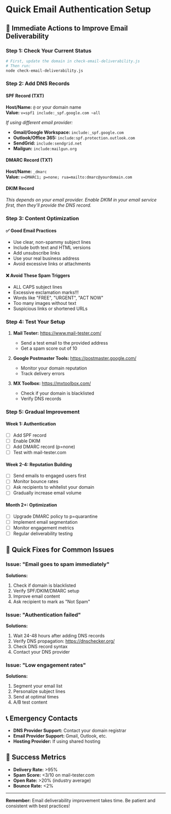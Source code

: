 # Quick Email Authentication Setup

## 🚀 Immediate Actions to Improve Email Deliverability

### Step 1: Check Your Current Status
```bash
# First, update the domain in check-email-deliverability.js
# Then run:
node check-email-deliverability.js
```

### Step 2: Add DNS Records

#### SPF Record (TXT)
**Host/Name:** `@` or your domain name  
**Value:** `v=spf1 include:_spf.google.com ~all`

*If using different email provider:*
- **Gmail/Google Workspace:** `include:_spf.google.com`
- **Outlook/Office 365:** `include:spf.protection.outlook.com`
- **SendGrid:** `include:sendgrid.net`
- **Mailgun:** `include:mailgun.org`

#### DMARC Record (TXT)
**Host/Name:** `_dmarc`  
**Value:** `v=DMARC1; p=none; rua=mailto:dmarc@yourdomain.com`

#### DKIM Record
*This depends on your email provider. Enable DKIM in your email service first, then they'll provide the DNS record.*

### Step 3: Content Optimization

#### ✅ Good Email Practices
- Use clear, non-spammy subject lines
- Include both text and HTML versions
- Add unsubscribe links
- Use your real business address
- Avoid excessive links or attachments

#### ❌ Avoid These Spam Triggers
- ALL CAPS subject lines
- Excessive exclamation marks!!!
- Words like "FREE", "URGENT", "ACT NOW"
- Too many images without text
- Suspicious links or shortened URLs

### Step 4: Test Your Setup

1. **Mail Tester:** https://www.mail-tester.com/
   - Send a test email to the provided address
   - Get a spam score out of 10

2. **Google Postmaster Tools:** https://postmaster.google.com/
   - Monitor your domain reputation
   - Track delivery errors

3. **MX Toolbox:** https://mxtoolbox.com/
   - Check if your domain is blacklisted
   - Verify DNS records

### Step 5: Gradual Improvement

#### Week 1: Authentication
- [ ] Add SPF record
- [ ] Enable DKIM
- [ ] Add DMARC record (p=none)
- [ ] Test with mail-tester.com

#### Week 2-4: Reputation Building
- [ ] Send emails to engaged users first
- [ ] Monitor bounce rates
- [ ] Ask recipients to whitelist your domain
- [ ] Gradually increase email volume

#### Month 2+: Optimization
- [ ] Upgrade DMARC policy to p=quarantine
- [ ] Implement email segmentation
- [ ] Monitor engagement metrics
- [ ] Regular deliverability testing

## 🔧 Quick Fixes for Common Issues

### Issue: "Email goes to spam immediately"
**Solutions:**
1. Check if domain is blacklisted
2. Verify SPF/DKIM/DMARC setup
3. Improve email content
4. Ask recipient to mark as "Not Spam"

### Issue: "Authentication failed"
**Solutions:**
1. Wait 24-48 hours after adding DNS records
2. Verify DNS propagation: https://dnschecker.org/
3. Check DNS record syntax
4. Contact your DNS provider

### Issue: "Low engagement rates"
**Solutions:**
1. Segment your email list
2. Personalize subject lines
3. Send at optimal times
4. A/B test content

## 📞 Emergency Contacts

- **DNS Provider Support:** Contact your domain registrar
- **Email Provider Support:** Gmail, Outlook, etc.
- **Hosting Provider:** If using shared hosting

## 🎯 Success Metrics

- **Delivery Rate:** >95%
- **Spam Score:** <3/10 on mail-tester.com
- **Open Rate:** >20% (industry average)
- **Bounce Rate:** <2%

---

**Remember:** Email deliverability improvement takes time. Be patient and consistent with best practices!